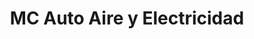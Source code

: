 ---
title: "MC Auto Aire y Electricidad"
url: /santo-domingo-este/mc-auto-aire-y-electricidad/
shop: Allgemein
---